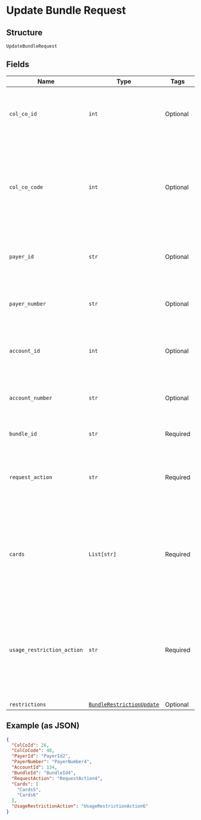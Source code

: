 
# Update Bundle Request

## Structure

`UpdateBundleRequest`

## Fields

| Name | Type | Tags | Description |
|  --- | --- | --- | --- |
| `col_co_id` | `int` | Optional | Collecting Company Id  of the selected payer.<br>Optional if ColCoCode is passed else Mandatory.<br>Example:<br>1 for Philippines<br>5 for UK |
| `col_co_code` | `int` | Optional | Collecting Company Code  of the selected payer.<br>Mandatory for serviced OUs such as Romania, Latvia, Lithuania, Estonia, Ukraine etc. It is optional for other countries if ColCoID is provided.<br>Example:<br>86 for Philippines<br>5 for UK |
| `payer_id` | `str` | Optional | Payer Id of the selected payer.<br>Either PayerId or PayerNumber or both must be passed.<br>Example: 123456 |
| `payer_number` | `str` | Optional | Payer Number of the selected payer.<br>Either PayerId or PayerNumber or both must be passed.<br>Example: GB000000123 |
| `account_id` | `int` | Optional | Account ID of the customer.<br>Either AccountId or AccountNumber or both must be passed.<br>Example: 123456 |
| `account_number` | `str` | Optional | Account Number of the customer.<br>Either AccountId or AccountNumber or both must be passed.<br>Example: GB000000123 |
| `bundle_id` | `str` | Required | Identifier of the bundle in Gateway.<br>Mandatory |
| `request_action` | `str` | Required | The value indicates the action to be performed with the request.<br>Mandatory<br>Allowed values:<br>•    Add<br>•    Update<br>•    Remove |
| `cards` | `List[str]` | Required | List of Card PANs to be added in the bundle.<br>Mandatory for Add / Remove request action. Ignored for Update action.<br>Example: 7002051006629890645<br>When PAN matches with multiple cards, the restriction will be applied on the latest issued card. |
| `usage_restriction_action` | `str` | Required | The value indicates what actions to be performed with respect to usage restrictions on the list of cards being added or removed.<br>Mandatory for Add / Remove request action. Ignored for Update action.<br>Allowed values:<br>•    Update<br>•    None |
| `restrictions` | [`BundleRestrictionUpdate`](../../doc/models/bundle-restriction-update.md) | Optional | - |

## Example (as JSON)

```json
{
  "ColCoId": 26,
  "ColCoCode": 40,
  "PayerId": "PayerId2",
  "PayerNumber": "PayerNumber4",
  "AccountId": 134,
  "BundleId": "BundleId4",
  "RequestAction": "RequestAction4",
  "Cards": [
    "Cards5",
    "Cards6"
  ],
  "UsageRestrictionAction": "UsageRestrictionAction6"
}
```

